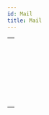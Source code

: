 ```yaml
---
id: Mail
title: Mail
---
```


|                                                                                                            |
| ---------------------------------------------------------------------------------------------------------- |
| [<!-- INCLUDE #_command_.IMAP New transporter.Syntax -->](../../commands/imap-new-transporter.md)<br/>     |
| [<!-- INCLUDE #_command_.MAIL Convert from MIME.Syntax -->](../../commands/mail-convert-from-mime.md)<br/> |
| [<!-- INCLUDE #_command_.MAIL Convert to MIME.Syntax -->](../../commands/mail-convert-to-mime.md)<br/>     |
| [<!-- INCLUDE #_command_.MAIL New attachment.Syntax -->](../../commands/mail-new-attachment.md)<br/>       |
| [<!-- INCLUDE #_command_.POP3 New transporter.Syntax -->](../../commands/pop3-new-transporter.md)<br/>     |
| [<!-- INCLUDE #_command_.SMTP New transporter.Syntax -->](../../commands/smtp-new-transporter.md)<br/>     |
